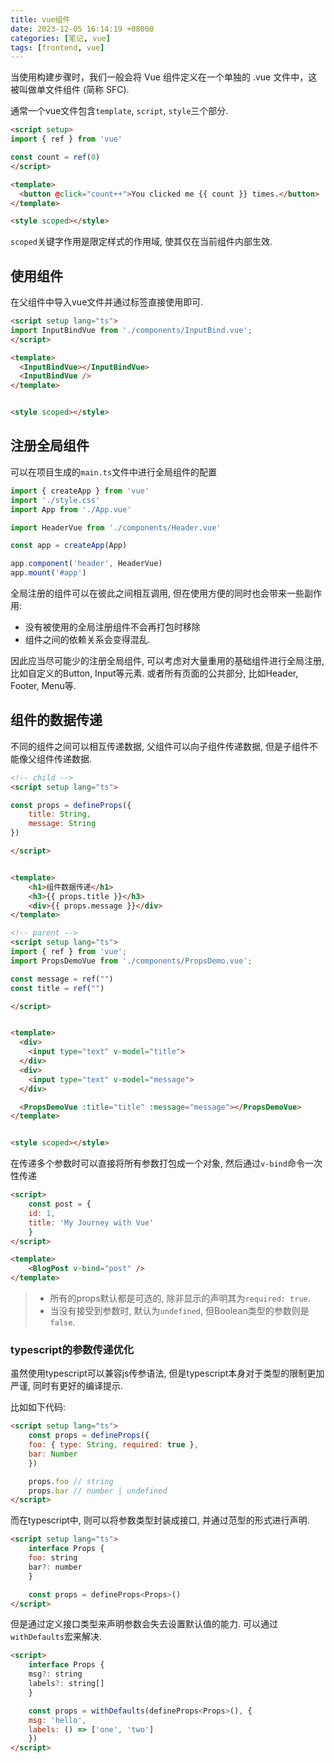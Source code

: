 ```yaml
---
title: vue组件
date: 2023-12-05 16:14:19 +08000
categories: [笔记, vue]
tags: [frontend, vue]
---
```


当使用构建步骤时，我们一般会将 Vue 组件定义在一个单独的 .vue 文件中，这被叫做单文件组件 (简称 SFC).

通常一个vue文件包含`template`, `script`, `style`三个部分.

```html
<script setup>
import { ref } from 'vue'

const count = ref(0)
</script>

<template>
  <button @click="count++">You clicked me {{ count }} times.</button>
</template>

<style scoped></style>
```

`scoped`关键字作用是限定样式的作用域, 使其仅在当前组件内部生效.

## 使用组件

在父组件中导入vue文件并通过标签直接使用即可.

```html
<script setup lang="ts">
import InputBindVue from './components/InputBind.vue';
</script>

<template>
  <InputBindVue></InputBindVue>
  <InputBindVue />
</template>


<style scoped></style>
```

## 注册全局组件

可以在项目生成的`main.ts`文件中进行全局组件的配置

```typescript
import { createApp } from 'vue'
import './style.css'
import App from './App.vue'

import HeaderVue from './components/Header.vue'

const app = createApp(App)

app.component('header', HeaderVue)
app.mount('#app')
```

全局注册的组件可以在彼此之间相互调用, 但在使用方便的同时也会带来一些副作用:

* 没有被使用的全局注册组件不会再打包时移除
* 组件之间的依赖关系会变得混乱.

因此应当尽可能少的注册全局组件, 可以考虑对大量重用的基础组件进行全局注册, 比如自定义的Button, Input等元素. 或者所有页面的公共部分, 比如Header, Footer, Menu等.

## 组件的数据传递

不同的组件之间可以相互传递数据, 父组件可以向子组件传递数据, 但是子组件不能像父组件传递数据.

```html
<!-- child -->
<script setup lang="ts">

const props = defineProps({
    title: String,
    message: String
})

</script>


<template>
    <h1>组件数据传递</h1>
    <h3>{{ props.title }}</h3>
    <div>{{ props.message }}</div>
</template>
```

```html
<!-- parent -->
<script setup lang="ts">
import { ref } from 'vue';
import PropsDemoVue from './components/PropsDemo.vue';

const message = ref("")
const title = ref("")

</script>


<template>
  <div>
    <input type="text" v-model="title">
  </div>
  <div>
    <input type="text" v-model="message">
  </div>

  <PropsDemoVue :title="title" :message="message"></PropsDemoVue>
</template>


<style scoped></style>
```

在传递多个参数时可以直接将所有参数打包成一个对象, 然后通过`v-bind`命令一次性传递

```html
<script>
    const post = {
    id: 1,
    title: 'My Journey with Vue'
    }
</script>

<template>
    <BlogPost v-bind="post" />    
</template>
```

> * 所有的props默认都是可选的, 除非显示的声明其为`required: true`.
> * 当没有接受到参数时, 默认为`undefined`, 但Boolean类型的参数则是`false`.

### typescript的参数传递优化

虽然使用typescript可以兼容js传参语法, 但是typescript本身对于类型的限制更加严谨, 同时有更好的编译提示.

比如如下代码:

```html
<script setup lang="ts">
    const props = defineProps({
    foo: { type: String, required: true },
    bar: Number
    })

    props.foo // string
    props.bar // number | undefined
</script>
```

而在typescript中, 则可以将参数类型封装成接口, 并通过范型的形式进行声明.

```html
<script setup lang="ts">
    interface Props {
    foo: string
    bar?: number
    }

    const props = defineProps<Props>()
</script>
```

但是通过定义接口类型来声明参数会失去设置默认值的能力. 可以通过`withDefaults`宏来解决.

```html
<script>
    interface Props {
    msg?: string
    labels?: string[]
    }

    const props = withDefaults(defineProps<Props>(), {
    msg: 'hello',
    labels: () => ['one', 'two']
    })
</script>
```
